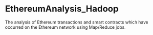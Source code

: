 # EthereumAnalysis_Hadoop
The analysis of Ethereum transactions and smart contracts which have occurred on the Ethereum network using Map/Reduce jobs.
